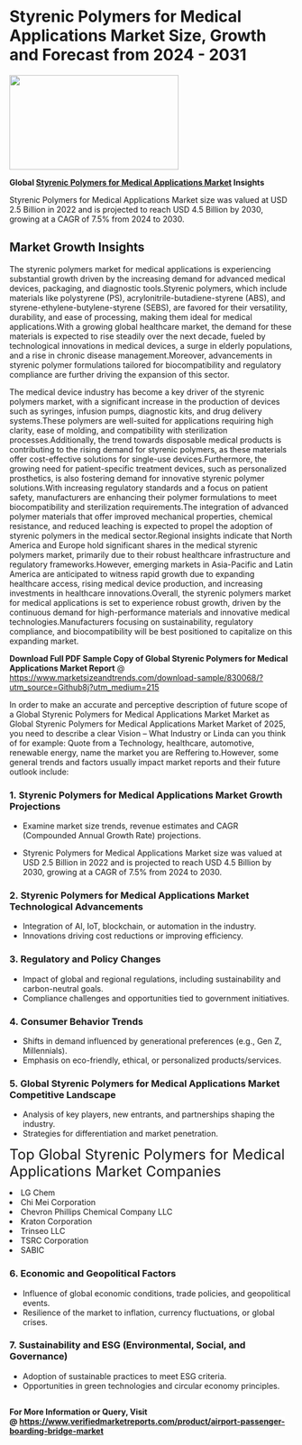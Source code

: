 <H1>Styrenic Polymers for Medical Applications Market Size, Growth and Forecast from 2024 - 2031</H1><img class="aligncenter size-medium wp-image-584254" src="https://thirdeyenews.in/wp-content/uploads/2024/09/Global-Market-Research-300x168.jpeg" alt="" width="300" height="168" /><p><strong>Global&nbsp;<a href="https://www.marketsizeandtrends.com/download-sample/830068/?utm_source=Github8j?utm_medium=215">Styrenic Polymers for Medical Applications Market</a> Insights</strong></p><p>Styrenic Polymers for Medical Applications Market size was valued at USD 2.5 Billion in 2022 and is projected to reach USD 4.5 Billion by 2030, growing at a CAGR of 7.5% from 2024 to 2030.</p><p><h2>Market Growth Insights</h2> <p>The styrenic polymers market for medical applications is experiencing substantial growth driven by the increasing demand for advanced medical devices, packaging, and diagnostic tools.Styrenic polymers, which include materials like polystyrene (PS), acrylonitrile-butadiene-styrene (ABS), and styrene-ethylene-butylene-styrene (SEBS), are favored for their versatility, durability, and ease of processing, making them ideal for medical applications.With a growing global healthcare market, the demand for these materials is expected to rise steadily over the next decade, fueled by technological innovations in medical devices, a surge in elderly populations, and a rise in chronic disease management.Moreover, advancements in styrenic polymer formulations tailored for biocompatibility and regulatory compliance are further driving the expansion of this sector.</p> <p>The medical device industry has become a key driver of the styrenic polymers market, with a significant increase in the production of devices such as syringes, infusion pumps, diagnostic kits, and drug delivery systems.These polymers are well-suited for applications requiring high clarity, ease of molding, and compatibility with sterilization processes.Additionally, the trend towards disposable medical products is contributing to the rising demand for styrenic polymers, as these materials offer cost-effective solutions for single-use devices.Furthermore, the growing need for patient-specific treatment devices, such as personalized prosthetics, is also fostering demand for innovative styrenic polymer solutions.With increasing regulatory standards and a focus on patient safety, manufacturers are enhancing their polymer formulations to meet biocompatibility and sterilization requirements.The integration of advanced polymer materials that offer improved mechanical properties, chemical resistance, and reduced leaching is expected to propel the adoption of styrenic polymers in the medical sector.Regional insights indicate that North America and Europe hold significant shares in the medical styrenic polymers market, primarily due to their robust healthcare infrastructure and regulatory frameworks.However, emerging markets in Asia-Pacific and Latin America are anticipated to witness rapid growth due to expanding healthcare access, rising medical device production, and increasing investments in healthcare innovations.Overall, the styrenic polymers market for medical applications is set to experience robust growth, driven by the continuous demand for high-performance materials and innovative medical technologies.Manufacturers focusing on sustainability, regulatory compliance, and biocompatibility will be best positioned to capitalize on this expanding market.</p> <p><span class=""><strong>Download Full PDF Sample Copy of Global Styrenic Polymers for Medical Applications Market Report</strong> @ <a href="https://www.marketsizeandtrends.com/download-sample/830068/?utm_source=Github8j?utm_medium=215" target="_blank">https://www.marketsizeandtrends.com/download-sample/830068/?utm_source=Github8j?utm_medium=215</a></span></p><p>In order to make an accurate and perceptive description of future scope of a Global&nbsp;Styrenic Polymers for Medical Applications Market Market as Global&nbsp;Styrenic Polymers for Medical Applications Market Market of 2025, you need to describe a clear Vision &ndash; What Industry or Linda can you think of for example: Quote from a Technology, healthcare, automotive, renewable energy, name the market you are Reffering to.However, some general trends and factors usually impact market reports and their future outlook include:</p><h3>1.&nbsp;<strong>Styrenic Polymers for Medical Applications Market Growth Projections</strong></h3><ul><li>Examine market size trends, revenue estimates and CAGR (Compounded Annual Growth Rate) projections.</li><li><p>Styrenic Polymers for Medical Applications Market size was valued at USD 2.5 Billion in 2022 and is projected to reach USD 4.5 Billion by 2030, growing at a CAGR of 7.5% from 2024 to 2030.</p></li></ul><h3>2.&nbsp;<strong>Styrenic Polymers for Medical Applications Market Technological Advancements</strong></h3><ul><li>Integration of AI, IoT, blockchain, or automation in the industry.</li><li>Innovations driving cost reductions or improving efficiency.</li></ul><h3>3.&nbsp;<strong>Regulatory and Policy Changes</strong></h3><ul><li>Impact of global and regional regulations, including sustainability and carbon-neutral goals.</li><li>Compliance challenges and opportunities tied to government initiatives.</li></ul><h3>4.&nbsp;<strong>Consumer Behavior Trends</strong></h3><ul><li>Shifts in demand influenced by generational preferences (e.g., Gen Z, Millennials).</li><li>Emphasis on eco-friendly, ethical, or personalized products/services.</li></ul><h3>5.&nbsp;<strong>Global Styrenic Polymers for Medical Applications Market Competitive Landscape</strong></h3><ul><li>Analysis of key players, new entrants, and partnerships shaping the industry.</li><li>Strategies for differentiation and market penetration.</li></ul><p data-pm-slice="1 1 []"><span style="color: inherit; font-family: inherit; font-size: 25px;">Top Global Styrenic Polymers for Medical Applications Market Companies</span></p><div class="" data-test-id=""><p><li>LG Chem</li><li> Chi Mei Corporation</li><li> Chevron Phillips Chemical Company LLC</li><li> Kraton Corporation</li><li> Trinseo LLC</li><li> TSRC Corporation</li><li> SABIC</li></p></div><h3>6.&nbsp;<strong>Economic and Geopolitical Factors</strong></h3><ul><li>Influence of global economic conditions, trade policies, and geopolitical events.</li><li>Resilience of the market to inflation, currency fluctuations, or global crises.</li></ul><h3>7.&nbsp;<strong>Sustainability and ESG (Environmental, Social, and Governance)</strong></h3><ul><li>Adoption of sustainable practices to meet ESG criteria.</li><li>Opportunities in green technologies and circular economy principles.</li></ul><h2><strong style="font-size: 14px;">For More Information or Query, Visit @&nbsp;</strong><a style="background-color: #ffffff; font-size: 14px;" href="https://www.marketsizeandtrends.com/report/styrenic-polymers-for-medical-applications-market/" target="_blank">https://www.verifiedmarketreports.com/product/airport-passenger-boarding-bridge-market</a></h2>